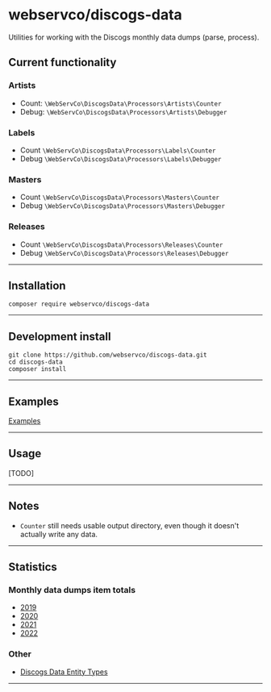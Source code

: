 # webservco/discogs-data

Utilities for working with the Discogs monthly data dumps (parse, process).

## Current functionality

### Artists
- Count: `\WebServCo\DiscogsData\Processors\Artists\Counter`
- Debug: `\WebServCo\DiscogsData\Processors\Artists\Debugger`

### Labels
- Count `\WebServCo\DiscogsData\Processors\Labels\Counter`
- Debug `\WebServCo\DiscogsData\Processors\Labels\Debugger`

### Masters
- Count `\WebServCo\DiscogsData\Processors\Masters\Counter`
- Debug `\WebServCo\DiscogsData\Processors\Masters\Debugger`

### Releases
- Count `\WebServCo\DiscogsData\Processors\Releases\Counter`
- Debug `\WebServCo\DiscogsData\Processors\Releases\Debugger`

---

## Installation
```
composer require webservco/discogs-data
```

---

## Development install
```
git clone https://github.com/webservco/discogs-data.git
cd discogs-data
composer install
```

---

## Examples
[Examples](/docs/Examples.md)

---

## Usage
[TODO]

---

## Notes

* `Counter` still needs usable output directory, even though it doesn't actually write any data.

---

## Statistics

### Monthly data dumps item totals

* [2019](/docs/Statistics/2019.md)
* [2020](/docs/Statistics/2020.md)
* [2021](/docs/Statistics/2021.md)
* [2022](/docs/Statistics/2022.md)

### Other

* [Discogs Data Entity Types](/docs/Data/EntityTypes.md)

---
